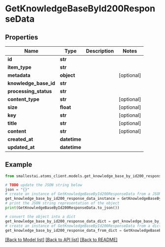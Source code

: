 # GetKnowledgeBaseById200ResponseData


## Properties

Name | Type | Description | Notes
------------ | ------------- | ------------- | -------------
**id** | **str** |  | 
**item_type** | **str** |  | 
**metadata** | **object** |  | [optional] 
**knowledge_base_id** | **str** |  | 
**processing_status** | **str** |  | 
**content_type** | **str** |  | [optional] 
**size** | **float** |  | [optional] 
**key** | **str** |  | [optional] 
**title** | **str** |  | [optional] 
**content** | **str** |  | [optional] 
**created_at** | **datetime** |  | 
**updated_at** | **datetime** |  | 

## Example

```python
from smallestai.atoms_client.models.get_knowledge_base_by_id200_response_data import GetKnowledgeBaseById200ResponseData

# TODO update the JSON string below
json = "{}"
# create an instance of GetKnowledgeBaseById200ResponseData from a JSON string
get_knowledge_base_by_id200_response_data_instance = GetKnowledgeBaseById200ResponseData.from_json(json)
# print the JSON string representation of the object
print(GetKnowledgeBaseById200ResponseData.to_json())

# convert the object into a dict
get_knowledge_base_by_id200_response_data_dict = get_knowledge_base_by_id200_response_data_instance.to_dict()
# create an instance of GetKnowledgeBaseById200ResponseData from a dict
get_knowledge_base_by_id200_response_data_from_dict = GetKnowledgeBaseById200ResponseData.from_dict(get_knowledge_base_by_id200_response_data_dict)
```
[[Back to Model list]](../README.md#documentation-for-models) [[Back to API list]](../README.md#documentation-for-api-endpoints) [[Back to README]](../README.md)


